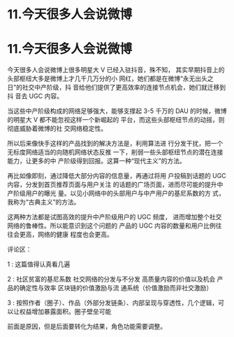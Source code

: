 # 11.今天很多人会说微博

# 11.今天很多人会说微博

今天很多人会说微博上很多明星大 V 已经入驻抖音，殊不知， 其实早期抖音上的头部枢纽大多是微博上才几千几万分的小 网红，她们都是在微博“永无出头之日”的社交中产阶级，抖 音给他们提供了更高效率的连接节点机会，她们就迁移到抖 音去 UGC 内容。

当这些中产阶级构成的网络足够强大，能够支撑起 3-5 千万的 DAU 的时候，微博的明星大 V 都不能忽视这样一个新崛起的 平台，而这些头部枢纽节点的动摇，则彻底威胁着微博的社 交网络稳定性。

所以后来像快手这样的产品找到的解决方法是，利用算法进 行分发干扰，把一个无标度网络适当的向随机网络状态反推 一下，削弱一些头部枢纽节点的潜在连接能力，让更多的中 产阶级得到回报。这算一种“现代主义”的方法。

再比如像即刻，通过降低大部分内容的信息量，再通过将用 户投稿到话题的 UGC 内容，分发到首页推荐页面与用户关注 的话题的广场页面，进而尽可能的提升中产阶级用户的曝光 量。以见小网络中的头部用户与中产用户的基尼系数的方 式，我称为“古典主义”的方法。

这两种方法都是试图高效的提升中产阶级用户的 UGC 频度， 进而增加整个社交网络的鲁棒性。所以能意识到这个问题的 产品的 UGC 内容的数量和用户比例往往会更高，网络的健康 程度也会更高。

评论区：

1 : 这篇值得认真看几遍

2 : 社区贫富的基尼系数 社交网络的分发与不分发 高质量内容的价值以及机会 产品的确定性与效率 区块链的价值激励与流 通系统（价值激励而非社交激励）

3 : 按照作者（圈子）、作品（外部分发链条）、内部呈现与穿透性，几个逻辑，可以让权益增加暴露面积。圈子壁垒可能

前面是原因，但是后面要转化为结果，角色功能需要调整。